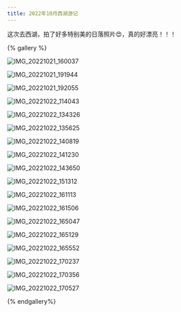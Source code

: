 ```yaml
---
title: 2022年10月西湖游记
---
```


这次去西湖，拍了好多特别美的日落照片:heart_eyes:，真的好漂亮！！！

{% gallery %}

![IMG_20221021_160037](https://adguycn990-typoraimage.oss-cn-hangzhou.aliyuncs.com/202212021845229.webp)

![IMG_20221021_191944](https://adguycn990-typoraimage.oss-cn-hangzhou.aliyuncs.com/202212021845486.webp)

![IMG_20221021_192055](https://adguycn990-typoraimage.oss-cn-hangzhou.aliyuncs.com/202212021845893.webp)

![IMG_20221022_114043](https://adguycn990-typoraimage.oss-cn-hangzhou.aliyuncs.com/202212021845327.webp)

![IMG_20221022_134326](https://adguycn990-typoraimage.oss-cn-hangzhou.aliyuncs.com/202212021846048.webp)

![IMG_20221022_135625](https://adguycn990-typoraimage.oss-cn-hangzhou.aliyuncs.com/202212021846592.webp)

![IMG_20221022_140819](https://adguycn990-typoraimage.oss-cn-hangzhou.aliyuncs.com/202212021846809.webp)

![IMG_20221022_141230](https://adguycn990-typoraimage.oss-cn-hangzhou.aliyuncs.com/202212021846896.webp)

![IMG_20221022_143650](https://adguycn990-typoraimage.oss-cn-hangzhou.aliyuncs.com/202212021846999.webp)

![IMG_20221022_151312](https://adguycn990-typoraimage.oss-cn-hangzhou.aliyuncs.com/202212021846491.webp)

![IMG_20221022_161113](https://adguycn990-typoraimage.oss-cn-hangzhou.aliyuncs.com/202212021846593.webp)

![IMG_20221022_161506](https://adguycn990-typoraimage.oss-cn-hangzhou.aliyuncs.com/202212021846614.webp)

![IMG_20221022_165047](https://adguycn990-typoraimage.oss-cn-hangzhou.aliyuncs.com/202212021846126.webp)

![IMG_20221022_165129](https://adguycn990-typoraimage.oss-cn-hangzhou.aliyuncs.com/202212021846011.webp)

![IMG_20221022_165552](https://adguycn990-typoraimage.oss-cn-hangzhou.aliyuncs.com/202212021846847.webp)

![IMG_20221022_170237](https://adguycn990-typoraimage.oss-cn-hangzhou.aliyuncs.com/202212021847982.webp)

![IMG_20221022_170356](https://adguycn990-typoraimage.oss-cn-hangzhou.aliyuncs.com/202212021847229.webp)

![IMG_20221022_170527](https://adguycn990-typoraimage.oss-cn-hangzhou.aliyuncs.com/202212021847543.webp)

{% endgallery%}